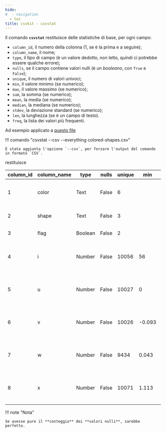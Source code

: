 ```yaml
---
hide:
#  - navigation
  - toc
title: csvkit - csvstat
---
```


Il comando **`csvstat`** restituisce delle statistiche di base, per ogni campo:

  - `column_id`, il numero della colonna (1, se è la prima e a seguire);
  - `column_name`, il nome;
  - `type`, il tipo di campo (è un valore dedotto, non letto, quindi ci potrebbe essere qualche errore);
  - `nulls`, se il campo contiene valori nulli (è un *booleano*, con `True` e `False`);
  - `unique`, il numero di valori univoci;
  - `min`, il valore minimo (se numerico);
  - `max`, il valore massimo (se numerico);
  - `sum`, la somma (se numerico);
  - `mean`, la media (se numerico);
  - `median`, la mediana (se numerico);
  - `stdev`, la deviazione standard (se numerico);
  - `len`, la lunghezza (se è un campo di testo).
  - `freq`, la lista dei valori più frequenti.


Ad esempio applicato a [questo file](../data/colored-shapes.csv)


!!! comando "csvstat --csv  --everything colored-shapes.csv"

    È stata aggiunta l'opzione `--csv`, per forzare l'output del comando in formato `CSV`.

restituisce

| column_id | column_name | type | nulls | unique | min | max | sum | mean | median | stdev | len | freq |
| --- | --- | --- | --- | --- | --- | --- | --- | --- | --- | --- | --- | --- |
| 1 | color | Text | False | 6 |  |  |  |  |  |  | 6 | red, blue, yellow, purple, green |
| 2 | shape | Text | False | 3 |  |  |  |  |  |  | 8 | square, triangle, circle |
| 3 | flag | Boolean | False | 2 |  |  |  |  |  |  |  | False, True |
| 4 | i | Number | False | 10056 | 56 | 499,974 | 2,526,603,201 | 250,704.822 | 251,091 | 144,935.141 |  | 18685, 26495, 36075, 49190, 68145 |
| 5 | u | Number | False | 10027 | 0 | 1 | 5,022.133 | 0.498 | 0.498 | 0.29 |  | 0.854026, 0.546961, 0.017264, 0.171977, 0.170643 |
| 6 | v | Number | False | 10026 | -0.093 | 1.072 | 5,016.697 | 0.498 | 0.497 | 0.289 |  | 0.971983, 0.090678, 0.221560, 0.004933, 0.464153 |
| 7 | w | Number | False | 9434 | 0.043 | 0.901 | 5,034.491 | 0.5 | 0.5 | 0.034 |  | 0.506155, 0.521158, 0.499156, 0.494010, 0.520913 |
| 8 | x | Number | False | 10071 | 1.113 | 8.921 | 50,464.129 | 5.007 | 4.997 | 1.166 |  | 5.458618, 4.011646, 5.332571, 4.315572, 5.178077 |

!!! note "Nota"

    Se avesse pure il **conteggio** dei **valori nulli**, sarebbe perfetto.
